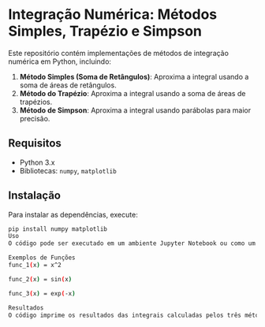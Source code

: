 # Integração Numérica: Métodos Simples, Trapézio e Simpson

Este repositório contém implementações de métodos de integração numérica em Python, incluindo:

1. **Método Simples (Soma de Retângulos)**: Aproxima a integral usando a soma de áreas de retângulos.
2. **Método do Trapézio**: Aproxima a integral usando a soma de áreas de trapézios.
3. **Método de Simpson**: Aproxima a integral usando parábolas para maior precisão.

## Requisitos

- Python 3.x
- Bibliotecas: `numpy`, `matplotlib`

## Instalação

Para instalar as dependências, execute:

```bash
pip install numpy matplotlib
Uso
O código pode ser executado em um ambiente Jupyter Notebook ou como um script Python. Ele calcula a integral de funções de exemplo usando os três métodos e compara os resultados com os valores exatos.

Exemplos de Funções
func_1(x) = x^2

func_2(x) = sin(x)

func_3(x) = exp(-x)

Resultados
O código imprime os resultados das integrais calculadas pelos três métodos e compara com os valores exatos.